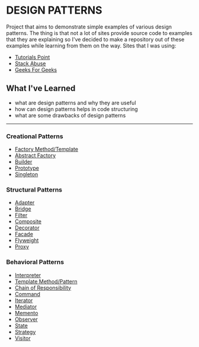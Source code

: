 # DESIGN PATTERNS

Project that aims to demonstrate simple examples of various design patterns. The thing is that not a lot of sites provide source code to examples that they are explaining so I've decided to make a repository out of these examples while learning from them on the way. Sites that I was using:
* [Tutorials Point](https://www.tutorialspoint.com/design_pattern)
* [Stack Abuse](https://stackabuse.com/design-patterns-in-java/)
* [Geeks For Geeks](https://www.geeksforgeeks.org/software-design-patterns/)
## What I've Learned
* what are design patterns and why they are useful
* how can design patterns helps in code structuring
* what are some drawbacks of design patterns

---
### Creational Patterns
* [Factory Method/Template](https://github.com/stanley255/design-patterns/tree/master/src/sk/me/patterns/creational/factory)
* [Abstract Factory](https://github.com/stanley255/design-patterns/tree/master/src/sk/me/patterns/creational/abstract_factory)
* [Builder](https://github.com/stanley255/design-patterns/tree/master/src/sk/me/patterns/creational/builder)
* [Prototype](https://github.com/stanley255/design-patterns/tree/master/src/sk/me/patterns/creational/prototype)
* [Singleton](https://github.com/stanley255/design-patterns/tree/master/src/sk/me/patterns/creational/singleton)

### Structural Patterns
* [Adapter](https://github.com/stanley255/design-patterns/tree/master/src/sk/me/patterns/structural/adapter)
* [Bridge](https://github.com/stanley255/design-patterns/tree/master/src/sk/me/patterns/structural/bridge)
* [Filter](https://github.com/stanley255/design-patterns/tree/master/src/sk/me/patterns/structural/filter)
* [Composite](https://github.com/stanley255/design-patterns/tree/master/src/sk/me/patterns/structural/composite)
* [Decorator](https://github.com/stanley255/design-patterns/tree/master/src/sk/me/patterns/structural/decorator)
* [Facade](https://github.com/stanley255/design-patterns/tree/master/src/sk/me/patterns/structural/facade)
* [Flyweight](https://github.com/stanley255/design-patterns/tree/master/src/sk/me/patterns/structural/flyweight)
* [Proxy](https://github.com/stanley255/design-patterns/tree/master/src/sk/me/patterns/structural/proxy)

### Behavioral Patterns
* [Interpreter](https://github.com/stanley255/design-patterns/tree/master/src/sk/me/patterns/behavioral/interpreter)
* [Template Method/Pattern](https://github.com/stanley255/design-patterns/tree/master/src/sk/me/patterns/behavioral/template)
* [Chain of Responsibility](https://github.com/stanley255/design-patterns/tree/master/src/sk/me/patterns/behavioral/chain)
* [Command](https://github.com/stanley255/design-patterns/tree/master/src/sk/me/patterns/behavioral/command)
* [Iterator](https://github.com/stanley255/design-patterns/tree/master/src/sk/me/patterns/behavioral/iterator)
* [Mediator](https://github.com/stanley255/design-patterns/tree/master/src/sk/me/patterns/behavioral/mediator)
* [Memento](https://github.com/stanley255/design-patterns/tree/master/src/sk/me/patterns/behavioral/memento)
* [Observer](https://github.com/stanley255/design-patterns/tree/master/src/sk/me/patterns/behavioral/observer)
* [State](https://github.com/stanley255/design-patterns/tree/master/src/sk/me/patterns/behavioral/state)
* [Strategy](https://github.com/stanley255/design-patterns/tree/master/src/sk/me/patterns/behavioral/strategy)
* [Visitor](https://github.com/stanley255/design-patterns/tree/master/src/sk/me/patterns/behavioral/visitor)

